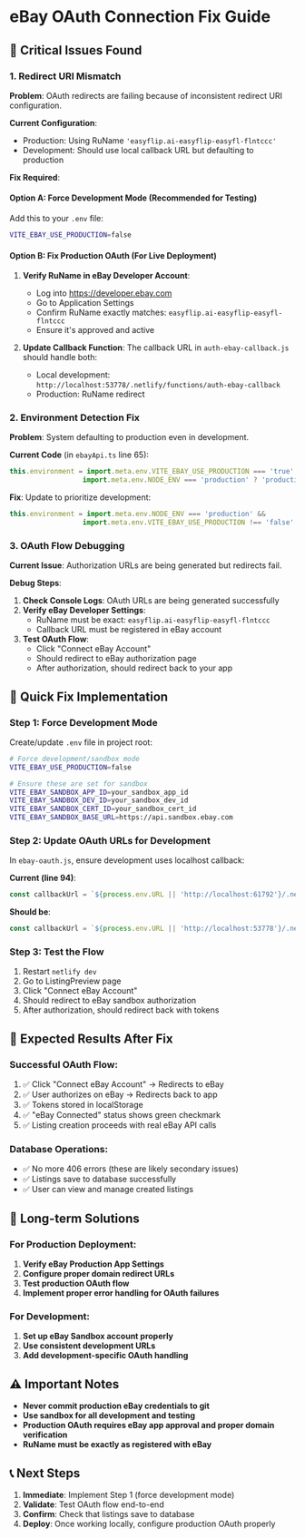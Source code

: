 # eBay OAuth Connection Fix Guide

## 🚨 Critical Issues Found

### 1. Redirect URI Mismatch
**Problem**: OAuth redirects are failing because of inconsistent redirect URI configuration.

**Current Configuration**:
- Production: Using RuName `'easyflip.ai-easyflip-easyfl-flntccc'`
- Development: Should use local callback URL but defaulting to production

**Fix Required**:

#### Option A: Force Development Mode (Recommended for Testing)
Add this to your `.env` file:
```bash
VITE_EBAY_USE_PRODUCTION=false
```

#### Option B: Fix Production OAuth (For Live Deployment)
1. **Verify RuName in eBay Developer Account**:
   - Log into https://developer.ebay.com
   - Go to Application Settings
   - Confirm RuName exactly matches: `easyflip.ai-easyflip-easyfl-flntccc`
   - Ensure it's approved and active

2. **Update Callback Function**:
   The callback URL in `auth-ebay-callback.js` should handle both:
   - Local development: `http://localhost:53778/.netlify/functions/auth-ebay-callback`
   - Production: RuName redirect

### 2. Environment Detection Fix

**Problem**: System defaulting to production even in development.

**Current Code** (in `ebayApi.ts` line 65):
```javascript
this.environment = import.meta.env.VITE_EBAY_USE_PRODUCTION === 'true' || 
                  import.meta.env.NODE_ENV === 'production' ? 'production' : 'sandbox';
```

**Fix**: Update to prioritize development:
```javascript
this.environment = import.meta.env.NODE_ENV === 'production' && 
                  import.meta.env.VITE_EBAY_USE_PRODUCTION !== 'false' ? 'production' : 'sandbox';
```

### 3. OAuth Flow Debugging

**Current Issue**: Authorization URLs are being generated but redirects fail.

**Debug Steps**:
1. **Check Console Logs**: OAuth URLs are being generated successfully
2. **Verify eBay Developer Settings**: 
   - RuName must be exact: `easyflip.ai-easyflip-easyfl-flntccc`
   - Callback URL must be registered in eBay account
3. **Test OAuth Flow**:
   - Click "Connect eBay Account" 
   - Should redirect to eBay authorization page
   - After authorization, should redirect back to your app

## 🔧 Quick Fix Implementation

### Step 1: Force Development Mode
Create/update `.env` file in project root:
```bash
# Force development/sandbox mode
VITE_EBAY_USE_PRODUCTION=false

# Ensure these are set for sandbox
VITE_EBAY_SANDBOX_APP_ID=your_sandbox_app_id
VITE_EBAY_SANDBOX_DEV_ID=your_sandbox_dev_id  
VITE_EBAY_SANDBOX_CERT_ID=your_sandbox_cert_id
VITE_EBAY_SANDBOX_BASE_URL=https://api.sandbox.ebay.com
```

### Step 2: Update OAuth URLs for Development
In `ebay-oauth.js`, ensure development uses localhost callback:

**Current (line 94)**:
```javascript
const callbackUrl = `${process.env.URL || 'http://localhost:61792'}/.netlify/functions/auth-ebay-callback`;
```

**Should be**:
```javascript
const callbackUrl = `${process.env.URL || 'http://localhost:53778'}/.netlify/functions/auth-ebay-callback`;
```

### Step 3: Test the Flow
1. Restart `netlify dev`
2. Go to ListingPreview page
3. Click "Connect eBay Account"
4. Should redirect to eBay sandbox authorization
5. After authorization, should redirect back with tokens

## 🎯 Expected Results After Fix

### Successful OAuth Flow:
1. ✅ Click "Connect eBay Account" → Redirects to eBay
2. ✅ User authorizes on eBay → Redirects back to app  
3. ✅ Tokens stored in localStorage
4. ✅ "eBay Connected" status shows green checkmark
5. ✅ Listing creation proceeds with real eBay API calls

### Database Operations:
- ✅ No more 406 errors (these are likely secondary issues)
- ✅ Listings save to database successfully
- ✅ User can view and manage created listings

## 🚀 Long-term Solutions

### For Production Deployment:
1. **Verify eBay Production App Settings**
2. **Configure proper domain redirect URLs**  
3. **Test production OAuth flow**
4. **Implement proper error handling for OAuth failures**

### For Development:
1. **Set up eBay Sandbox account properly**
2. **Use consistent development URLs**
3. **Add development-specific OAuth handling**

## ⚠️ Important Notes

- **Never commit production eBay credentials to git**
- **Use sandbox for all development and testing**
- **Production OAuth requires eBay app approval and proper domain verification**
- **RuName must be exactly as registered with eBay**

## 📞 Next Steps

1. **Immediate**: Implement Step 1 (force development mode)
2. **Validate**: Test OAuth flow end-to-end  
3. **Confirm**: Check that listings save to database
4. **Deploy**: Once working locally, configure production OAuth properly
